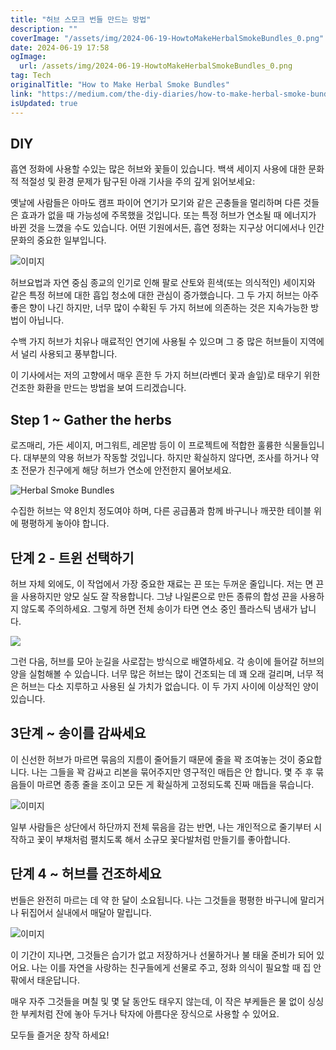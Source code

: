 ```yaml
---
title: "허브 스모크 번들 만드는 방법"
description: ""
coverImage: "/assets/img/2024-06-19-HowtoMakeHerbalSmokeBundles_0.png"
date: 2024-06-19 17:58
ogImage:
  url: /assets/img/2024-06-19-HowtoMakeHerbalSmokeBundles_0.png
tag: Tech
originalTitle: "How to Make Herbal Smoke Bundles"
link: "https://medium.com/the-diy-diaries/how-to-make-herbal-smoke-bundles-c44564b2f1d9"
isUpdated: true
---
```


## DIY

흡연 정화에 사용할 수있는 많은 허브와 꽃들이 있습니다. 백색 세이지 사용에 대한 문화적 적절성 및 환경 문제가 탐구된 아래 기사을 주의 깊게 읽어보세요:

옛날에 사람들은 아마도 캠프 파이어 연기가 모기와 같은 곤충들을 멀리하며 다른 것들은 효과가 없을 때 가능성에 주목했을 것입니다. 또는 특정 허브가 연소될 때 에너지가 바뀐 것을 느꼈을 수도 있습니다. 어떤 기원에서든, 흡연 정화는 지구상 어디에서나 인간 문화의 중요한 일부입니다.

![이미지](/assets/img/2024-06-19-HowtoMakeHerbalSmokeBundles_0.png)

<div class="content-ad"></div>

허브요법과 자연 중심 종교의 인기로 인해 팔로 산토와 흰색(또는 의식적인) 세이지와 같은 특정 허브에 대한 흡입 청소에 대한 관심이 증가했습니다. 그 두 가지 허브는 아주 좋은 향이 나긴 하지만, 너무 많이 수확된 두 가지 허브에 의존하는 것은 지속가능한 방법이 아닙니다.

수백 가지 허브가 치유나 매료적인 연기에 사용될 수 있으며 그 중 많은 허브들이 지역에서 널리 사용되고 풍부합니다.

이 기사에서는 저의 고향에서 매우 흔한 두 가지 허브(라벤더 꽃과 솔잎)로 태우기 위한 건조한 화환을 만드는 방법을 보여 드리겠습니다.

## Step 1 ~ Gather the herbs

<div class="content-ad"></div>

로즈매리, 가든 세이지, 머그워트, 레몬밤 등이 이 프로젝트에 적합한 훌륭한 식물들입니다. 대부분의 약용 허브가 작동할 것입니다. 하지만 확실하지 않다면, 조사를 하거나 약초 전문가 친구에게 해당 허브가 연소에 안전한지 물어보세요.

![Herbal Smoke Bundles](/assets/img/2024-06-19-HowtoMakeHerbalSmokeBundles_1.png)

수집한 허브는 약 8인치 정도여야 하며, 다른 공급품과 함께 바구니나 깨끗한 테이블 위에 평평하게 놓아야 합니다.

## 단계 2 - 트윈 선택하기

<div class="content-ad"></div>

허브 자체 외에도, 이 작업에서 가장 중요한 재료는 끈 또는 두꺼운 줄입니다. 저는 면 끈을 사용하지만 양모 실도 잘 작용합니다. 그냥 나일론으로 만든 종류의 합성 끈을 사용하지 않도록 주의하세요. 그렇게 하면 전체 송이가 타면 연소 중인 플라스틱 냄새가 납니다.

<img src="/assets/img/2024-06-19-HowtoMakeHerbalSmokeBundles_2.png" />

그런 다음, 허브를 모아 눈길을 사로잡는 방식으로 배열하세요. 각 송이에 들어갈 허브의 양을 실험해볼 수 있습니다. 너무 많은 허브는 많이 건조되는 데 꽤 오래 걸리며, 너무 적은 허브는 다소 지루하고 사용된 실 가치가 없습니다. 이 두 가지 사이에 이상적인 양이 있습니다.

## 3단계 ~ 송이를 감싸세요

<div class="content-ad"></div>

이 신선한 허브가 마르면 묶음의 지름이 줄어들기 때문에 줄을 꽉 조여놓는 것이 중요합니다. 나는 그들을 꽉 감싸고 리본을 묶어주지만 영구적인 매듭은 안 합니다. 몇 주 후 묶음들이 마르면 종종 줄을 조이고 모든 게 확실하게 고정되도록 진짜 매듭을 묶습니다.

![이미지](/assets/img/2024-06-19-HowtoMakeHerbalSmokeBundles_3.png)

일부 사람들은 상단에서 하단까지 전체 묶음을 감는 반면, 나는 개인적으로 줄기부터 시작하고 꽃이 부채처럼 펼치도록 해서 소규모 꽃다발처럼 만들기를 좋아합니다.

## 단계 4 ~ 허브를 건조하세요

<div class="content-ad"></div>

번들은 완전히 마르는 데 약 한 달이 소요됩니다. 나는 그것들을 평평한 바구니에 말리거나 뒤집어서 실내에서 매달아 말립니다.

![이미지](/assets/img/2024-06-19-HowtoMakeHerbalSmokeBundles_4.png)

이 기간이 지나면, 그것들은 습기가 없고 저장하거나 선물하거나 불 태울 준비가 되어 있어요. 나는 이를 자연을 사랑하는 친구들에게 선물로 주고, 정화 의식이 필요할 때 집 안팎에서 태운답니다.

매우 자주 그것들을 며칠 및 몇 달 동안도 태우지 않는데, 이 작은 부케들은 물 없이 싱싱한 부케처럼 잔에 놓아 두거나 탁자에 아름다운 장식으로 사용할 수 있어요.

<div class="content-ad"></div>

모두들 즐거운 창작 하세요!
